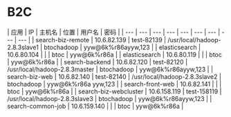 # B2C



| 应用 | IP | 主机名 | 位置 | 用户名 | 密码 |
| --- | --- | --- | --- | --- | --- | --- | --- | --- |
| search-biz-remote | 10.6.82.139 | test-82139 | /usr/local/hadoop-2.8.3slave1 | btochadoop | yyw@6k%r86ayyw,123 |
| elasticsearch | 10.6.80.104 |   |   | btoc | yyw@6k%r86a |
| elasticsearch | 10.6.80.119 |   |   | btoc | yyw@6k%r86a |
| search-backend | 10.6.82.120 | test-82120 | /usr/local/hadoop-2.8.3master | btochadoop | yyw@6k%r86ayyw,123 |
| search-biz-web | 10.6.82.140 | test-82140 | /usr/local/hadoop-2.8.3slave2 | btochadoop | yyw@6k%r86a yyw,123 |
| search-front-web | 10.6.82.141 |   |   | btoc |  yyw@6k%r86a |
| search-biz-webcluster | 10.6.158.119 | test-158119 | /usr/local/hadoop-2.8.3slave3 | btochadoop | yyw@6k%r86ayyw,123 |
| search-common-job | 10.6.159.140 |   |   | btoc | yyw@6k%r86a |

